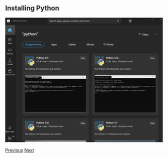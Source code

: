 ## Installing Python
![Go to Microsoft store](/assets/images/install_python_ms_store.gif)


[Previous](/README.md) [Next](/slides/hello_world.md)